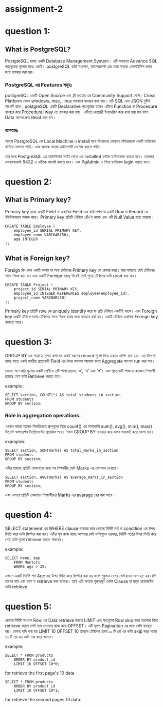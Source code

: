 # assignment-2

# question 1:
## What is PostgreSQL?

PostgteSQL হচ্ছে একটি Database Management System। এটি সবচেয়ে Advance SQL ল্যাংগুয়েজ গুলোর মধ্যে একটি। postgreSQL ডাটা সংরক্ষণ, ম্যানেজমেন্ট এবং তথ্য সহজে এনালাইসিস করার জন্য ব্যবহার করা হয়।



### PostgreSQL এর Features সমূহঃ

postgreSQL একটি Open Source এবং ফ্রী হওয়ায় এর Community Support বেশি। Cross Platform যেমন windows, mac, linux সবখানে ব্যবহার করা যায়।  এটি SQL এবং JSON দুটিই সাপোর্ট করে।  postgreSQL একটি Declarative ল্যাংগুয়েজ হলেও এটিতে Function বা Procedure ব্যবহার করে Procedural way তে ব্যবহার করা যায়। এটিতে কোয়েরী ইনডেক্সিং করে রাখা যায় যার ফলে Data অনেক দ্রুত Read করা যায়।



### ব্যাবহারঃ

আমরা PostgreSQL কে Local Machine এ install করে নিজেদের লোকাল স্টোরেজকে একটি ডাটাবেজ বানিয়ে ফেলতে পারি। এবং অনেক সহজে ডাটাবেসটি মেনেজ করতে পারি।

তার জন্য PostgreSQL এর অফিশিয়াল সাইট থেকে এর installed ফাইল ডাউনলোড করতে হবে। তারপরে লোকালহোস্ট 5432 এ এটিকে কানেক্ট করতে হবে। এবং PgAdmin এ গিয়ে ডাটাবেজ login করতে হবে।




# question 2:

## What is Primary key?

Primary key হচ্ছে একটি Field বা একাধিক Field-এর কম্বিনেশন যা একটি Row বা Record কে ইউনিকভাবে শনাক্ত করে। Primary key প্রতিটি টেবিলে ১টি-ই থাকে এবং এটি Null Value হতে পারেনা।


```
CREATE TABLE Employee (
    employee_id SERIAL PRIMARY KEY,
    employee_name VARCHAR(50),
    age INTEGER
);
```



## What is Foreign key?

Foreign কি এমন একটি কলাম যা অন্য টেবিলের Primary key কে রেফার করে। যার সাহায্যে যেই টেবিলের সাথে লিংক করা যায় এবং একটি Foreign key দিয়েই সেই পুরো টেবিলের ডাটা read করা যায়।


```
CREATE TABLE Project (
    project_id SERIAL PRIMARY KEY,
    employee_id INTEGER REFERENCES employee(employee_id),
    project_name VARCHAR(50)
);
```


Primary key প্রতিটি row কে uniquely identify করে যা প্রতি টেবিলে একটিই থাকে। এবং Foreign key একটি টেবিলে অপর টেবিলের সাথে লিংক করার জন্য ব্যবহার করা হয়। একটি টেবিলে একধিক Foreign key থাকতে পারে।


# question 3:

GROUP BY এর সাহায্যে মূলত কলামের একই ধরনের record গুলো নিয়ে একত্রে গ্রুপিং করা হয়। এর উদ্দেশ্য হচ্ছে যাতে একই জাতীয় প্রত্যেকটি Field এর উপর আলাদা আলাদা ভাবে Aggregate ফাংশন run করা যায়।

যেমন: মনে করি স্কুলের একটি শ্রেণীতে ৩টি শাখা রয়েছে 'ক', 'খ' এবং 'গ'। এবং প্রত্যেকটি শাখাতে কতজন শিক্ষার্থী রয়েছে সেই ডাটা Retrieve করতে হবে।

example :
```
SELECT section, COUNT(*) AS total_students_in_section
FROM students
GROUP BY section;
```

### Role in aggregation operations:

এরকম আরো অনেক সিনারিওতে গ্রুপগুলো নিয়ে count() এর পাশাপাশি sum(), avg(), min(), max() ইত্যাদি অপারেশন ইমপ্লিমেন্টের প্রয়োজন পরে। তখন GROUP BY ব্যবহার করে এসব সহজেই করে ফেলা যায়।

examples:
```
SELECT section, SUM(marks) AS total_marks_in_section
FROM students
GROUP BY section;
```

এটির সাহায্য প্রতিটি সেকশনের জন্য সব শিক্ষার্থীর মোট Marks এর যোগফল দেখাবে।
```
SELECT section, AVG(marks) AS average_marks_in_section
FROM students
GROUP BY section;
```

এবং এভাবে প্রতিটি সেকশনে শিক্ষার্থীদের Marks এর avarage বের করা যাবে।


# question 4:

SELECT statement এর WHERE  clause ব্যবহার করে কোনো নির্দিষ্ট শর্ত বা condition এর উপর ভিত্তি করে ডাটা ফিল্টার করা হয়। এটির মূল কাজ হচ্ছে আপনার যেই ডাটাগুলো দরকার, নির্দিষ্ট শর্তের উপর ভিত্তি করে সেই ডাটা গুলো retrieve করতে পারবেন।

example:

```
SELECT name, age
    FROM Mentors
    WHERE age > 25;
```

এখানে একটি নির্দিষ্ট শর্ত Age এর উপর ভিত্তি করে ফিল্টার করা হয় ফলে শুধুমাত্র যেসব মেন্টরদের বয়স ২৫ এর বেশি তাদের নাম এবং বয়স ই retrieve করা হয়েছে। তাই এটি অত্যন্ত গুরুত্বপূর্ণ একটা Clause যা ছাড়া প্রয়োজনীয় ডাটা retrieve


# question 5:

কোনো নির্দিষ্ট সংখ্যক Row এর Data retrieve করতে LIMIT এবং কতগুলো Row skip করে তারপরে গিয়ে retrieve করবে সেটা বলে দেওয়ার কাজ করে OFFSET। এটি মূলত Pagination এর জন্য বেশি ব্যবহৃত হয়। যেমন: যদি বলা হয় LIMIT 10 OFFSET 10 তাহলে টেবিলের প্রথম ১০ টি রো এর ডাটা skip করে পরের ১০ টি রো এর ডাটা বের করে আনবে।

example:

```
SELECT * FROM products
    ORDER BY product_id
    LIMIT 10 OFFSET 10*0;
```

for retrieve the first page's 10 data


```
SELECT * FROM products
    ORDER BY product_id
    LIMIT 10 OFFSET 10*1;
```


for retrieve the second pages 10 data.


